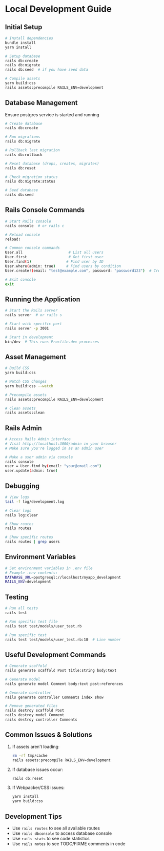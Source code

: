 # Local Development Guide

## Initial Setup

```bash
# Install dependencies
bundle install
yarn install

# Setup database
rails db:create
rails db:migrate
rails db:seed  # if you have seed data

# Compile assets
yarn build:css
rails assets:precompile RAILS_ENV=development
```

## Database Management

Ensure postgres service is started and running

```bash
# Create database
rails db:create

# Run migrations
rails db:migrate

# Rollback last migration
rails db:rollback

# Reset database (drops, creates, migrates)
rails db:reset

# Check migration status
rails db:migrate:status

# Seed database
rails db:seed
```

## Rails Console Commands

```bash
# Start Rails console
rails console  # or rails c

# Reload console
reload!

# Common console commands
User.all                     # List all users
User.first                   # Get first user
User.find(1)                # Find user by ID
User.where(admin: true)     # Find users by condition
User.create!(email: "test@example.com", password: "password123")  # Create user

# Exit console
exit
```

## Running the Application

```bash
# Start the Rails server
rails server  # or rails s

# Start with specific port
rails server -p 3001

# Start in development
bin/dev  # This runs Procfile.dev processes
```

## Asset Management

```bash
# Build CSS
yarn build:css

# Watch CSS changes
yarn build:css --watch

# Precompile assets
rails assets:precompile RAILS_ENV=development

# Clean assets
rails assets:clean
```

## Rails Admin

```bash
# Access Rails Admin interface
# Visit http://localhost:3000/admin in your browser
# Make sure you're logged in as an admin user

# Make a user admin via console
rails console
user = User.find_by(email: "your@email.com")
user.update(admin: true)
```

## Debugging

```bash
# View logs
tail -f log/development.log

# Clear logs
rails log:clear

# Show routes
rails routes

# Show specific routes
rails routes | grep users
```

## Environment Variables

```bash
# Set environment variables in .env file
# Example .env contents:
DATABASE_URL=postgresql://localhost/myapp_development
RAILS_ENV=development
```

## Testing

```bash
# Run all tests
rails test

# Run specific test file
rails test test/models/user_test.rb

# Run specific test
rails test test/models/user_test.rb:10  # Line number
```

## Useful Development Commands

```bash
# Generate scaffold
rails generate scaffold Post title:string body:text

# Generate model
rails generate model Comment body:text post:references

# Generate controller
rails generate controller Comments index show

# Remove generated files
rails destroy scaffold Post
rails destroy model Comment
rails destroy controller Comments
```

## Common Issues & Solutions

1. If assets aren't loading:
   ```bash
   rm -rf tmp/cache
   rails assets:precompile RAILS_ENV=development
   ```

2. If database issues occur:
   ```bash
   rails db:reset
   ```

3. If Webpacker/CSS issues:
   ```bash
   yarn install
   yarn build:css
   ```

## Development Tips

- Use `rails routes` to see all available routes
- Use `rails dbconsole` to access database console
- Use `rails stats` to see code statistics
- Use `rails notes` to see TODO/FIXME comments in code 

